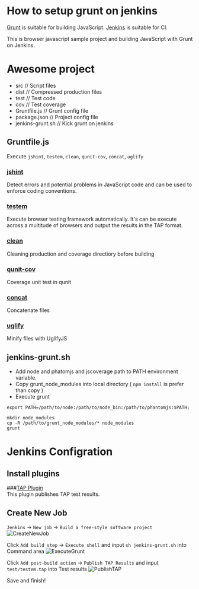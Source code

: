 How to setup grunt on jenkins
=============================

[Grunt](gruntjs.com) is suitable for building JavaScript.
[Jenkins](http://jenkins-ci.org/) is suitable for CI.

This is browser javascript sample project and building JavaScript with Grunt on Jenkins.

# Awesome project
  - src              // Script files
  - dist             // Compressed production files
  - test             // Test code
  - cov              // Test coverage
  - Gruntfile.js     // Grunt config file
  - package.json     // Project config file
  - jenkins-grunt.sh // Kick grunt on jenkins

## Gruntfile.js
Execute `jshint`, `testem`, `clean`, `qunit-cov`, `concat`, `uglify`

### [jshint](https://github.com/gruntjs/grunt-contrib-jshint)
Detect errors and potential problems in JavaScript code and can be used to enforce coding conventions.

### [testem](https://github.com/sideroad/grunt-testem)
Execute browser testing framework automatically. It's can be execute across a multitude of browsers and output the results in the TAP format.

### [clean](https://github.com/gruntjs/grunt-contrib-clean)
Cleaning production and coverage directiory before building

### [qunit-cov](https://github.com/afonsof/grunt-qunit-cov)
Coverage unit test in qunit

### [concat](https://github.com/gruntjs/grunt-contrib-concat)
Concatenate files

### [uglify](https://github.com/gruntjs/grunt-contrib-uglify)
Minify files with UglifyJS

## jenkins-grunt.sh
  - Add node and phatomjs and jscoverage path to PATH environment variable.
  - Copy grunt_node_modules into local directory ( `npm install` is prefer than copy )
  - Execute grunt

```shell
export PATH=/path/to/node:/path/to/node_bin:/path/to/phantomjs:$PATH;

mkdir node_modules
cp -R /path/to/grunt_node_modules/* node_modules
grunt
```

# Jenkins Configration

## Install plugins
###[TAP Plugin](http://wiki.jenkins-ci.org/display/JENKINS/TAP+Plugin)  
This plugin publishes TAP test results.

## Create New Job
`Jenkins` -> `New job` -> `Build a free-style software project`
![CreateNewJob](https://github.com/sideroad/sample-jenkins-grunt/raw/master/images/create_new_job.png)

Click `Add build step` -> `Execute shell` and input `sh jenkins-grunt.sh` into Command area
![ExecuteGrunt](https://github.com/sideroad/sample-jenkins-grunt/raw/master/images/execute_grunt.png)

Click `Add post-build action` -> `Publish TAP Results` and input `test/testem.tap` into Test results
![PublishTAP](https://github.com/sideroad/sample-jenkins-grunt/raw/master/images/publish_tap.png)

Save and finish!